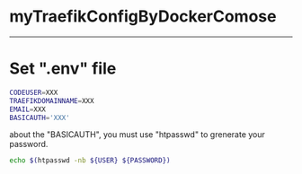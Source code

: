 # myTraefikConfigByDockerComose

---

# Set ".env" file
``` sh
CODEUSER=XXX
TRAEFIKDOMAINNAME=XXX
EMAIL=XXX
BASICAUTH='XXX'
```

about the "BASICAUTH", you must use "htpasswd" to grenerate your password.
``` sh
echo $(htpasswd -nb ${USER} ${PASSWORD})
```
